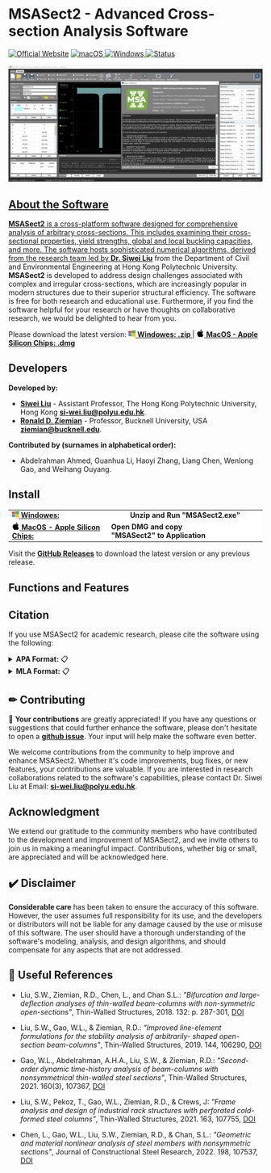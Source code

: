# MSASect2 - Advanced Cross-section Analysis Software 

[![Official Website](http://img.shields.io/badge/Website-www.msasect.com-blue?style=flat&logo=world&logoColor=white)](http://www.MSASect.com)
<a href="https://github.com/zsulsw/MSASect2/releases" target="_blank">
<img alt="macOS" src="https://img.shields.io/badge/-macOS-black?style=flat-square&logo=apple&logoColor=white" />
<a href="https://github.com/zsulsw/MSASect2/releases" target="_blank">
<img alt="Windows" src="https://img.shields.io/badge/-Windows-blue?style=flat-square&logo=windows&logoColor=white" />
![Status](https://img.shields.io/badge/status-beta-orange)

<!--![Stable Version](https://img.shields.io/badge/version-1.0.6-green)-->
<!--![Platform](https://img.shields.io/badge/platform-windows%20%7C%20macos-red)-->

![Screen Shot Gif](/image/Main-Page.gif)

## About the Software
**MSASect2** is a cross-platform software designed for comprehensive analysis of arbitrary cross-sections. This includes examining their cross-sectional properties, yield strengths, global and local buckling capacities, and more. The software hosts sophisticated numerical algorithms, derived from the research team led by [**Dr. Siwei Liu**](https://www.polyu.edu.hk/cee/people/academic-staff/dr-siwei-liu/) from the Department of Civil and Environmental Engineering at Hong Kong Polytechnic University. **MSASect2** is developed to address design challenges associated with complex and irregular cross-sections, which are increasingly popular in modern structures due to their superior structural efficiency. The software is free for both research and educational use. Furthermore, if you find the software helpful for your research or have thoughts on collaborative research, we would be delighted to hear from you.

Please download the latest version:  <td><a href='https://github.com/zsulsw/MSASect2/releases'> <img src='./image/windows.png' style="height:14px; width: 14px" /> <b>Windowes: .zip </b></a> | </td> <td><a href='https://github.com/zsulsw/MSASect2/releases'> <img src='./image/mac.png' style="height:15px; width: 15px" /> <b>MacOS - Apple Silicon Chips: .dmg</b></a></td>

## Developers
**Developed by:**

- [**Siwei Liu**](https://www.polyu.edu.hk/cee/people/academic-staff/dr-siwei-liu/) - Assistant Professor, The Hong Kong Polytechnic University, Hong Kong [**si-wei.liu@polyu.edu.hk**](mailto:si-wei.liu@polyu.edu.hk).
- [**Ronald D. Ziemian**](https://www.aisc.org/contacts/ronald-ziemian/) - Professor, Bucknell University, USA [**ziemian@bucknell.edu**](mailto:ziemian@bucknell.edu).

**Contributed by (surnames in alphabetical order):**

- Abdelrahman Ahmed, Guanhua Li, Haoyi Zhang, Liang Chen, Wenlong Gao, and Weihang Ouyang. 

## Install
<table>
  <tr style="background-color: white;">
    <td><a href='https://github.com/zsulsw/MSASect2/releases'><img src='./image/windows.png' style="height:14px; width: 14px" /> <b>Windowes:</b></a></td>
    <td colspan="2" style="text-align:center"><b>Unzip and Run "MSASect2.exe"</b></td>  
  </tr>
  <tr style="background-color: white;"text-align: center;">
    <td><a href='https://github.com/zsulsw/MSASect2/releases'><img src='./image/mac.png' style="height:15px; width: 15px" /> <b>MacOS - Apple Silicon Chips:</b></a></td>
    <td><b>Open DMG and copy "MSASect2" to Application</b></a></td>
  </tr>
</table>

Visit the **[GitHub Releases](https://github.com/zsulsw/MSASect2/releases)** to download the latest version or any previous release.


## Functions and Features
<!--
<div style="text-align: center;">
  <img src="URL_OF_YOUR_GIF" alt="GIF Example" width="300">
  <p style="margin-top: 10px;">Caption for the GIF</p>
</div>
-->

## Citation

If you use MSASect2 for academic research, please cite the software using the following:

<details>
<summary><strong>APA Format:</strong> 📋</summary>

Liu, S. W., & Ziemian, R. D. (2023). MSASect2 - Matrix Structural Analysis Software for Arbitrary Cross-sections. Retrieved from http://www.msasect.com

</details>

<details>
<summary><strong>MLA Format:</strong> 📋</summary>

Liu, Si-Wei, and Ziemian, Ronald D. "MSASect2 - Matrix Structural Analysis Software for Arbitrary Cross-sections." 2023. Web. <http://www.msasect.com>
</details>


<!-- If you use MSASect2 for academic research, please cite the software using the following:

**APA:**
```
Liu, S. W., & Ziemian, R. D. (2023). MSASect2 - Matrix Structural Analysis Software for Arbitrary Cross-sections. Retrieved from http://www.msasect.com
```
**MLA:**
```
Liu, Si-Wei, and Ziemian, Ronald D. "MSASect2 - Matrix Structural Analysis Software for Arbitrary Cross-sections." 2023. Web. <http://www.msasect.com>.```
```
-->

## ✏  Contributing

📌 **Your contributions** are greatly appreciated! If you have any questions or suggestions that could further enhance the software, please don't hesitate to open a [**github issue**](https://github.com/zsulsw/MSASect2/issues). Your input will help make the software even better.

We welcome contributions from the community to help improve and enhance MSASect2. Whether it's code improvements, bug fixes, or new features, your contributions are valuable. If you are interested in research collaborations related to the software's capabilities, please contact Dr. Siwei Liu at Email: [**si-wei.liu@polyu.edu.hk**](mailto:si-wei.liu@polyu.edu.hk).


## Acknowledgment 

We extend our gratitude to the community members who have contributed to the development and improvement of MSASect2, and we invite others to join us in making a meaningful impact. Contributions, whether big or small, are appreciated and will be acknowledged here.

## ✔️ Disclaimer

**Considerable care** has been taken to ensure the accuracy of this software. However, the user assumes full responsibility for its use, and the developers or distributors will not be liable for any damage caused by the use or misuse of this software. The user should have a thorough understanding of the software's modeling, analysis, and design algorithms, and should compensate for any aspects that are not addressed. 

## 📜  Useful References

- Liu, S.W., Ziemian, R.D., Chen, L., and Chan S.L.:
*"Bifurcation and large-deflection analyses of thin-walled beam-columns with non-symmetric open-sections"*,
Thin-Walled Structures, 2018. 132: p. 287-301,
[DOI](https://doi.org/10.1016/j.tws.2018.07.044)

- Liu, S.W., Gao, W.L., & Ziemian, R.D.:
*"Improved line-element formulations for the stability analysis of arbitrarily- shaped open-section beam-columns"*,
Thin-Walled Structures, 2019. 144, 106290,
[DOI](https://doi.org/10.1016/j.tws.2019.106290)

- Gao, W.L., Abdelrahman, A.H.A., Liu, S.W., & Ziemian, R.D.:
*"Second-order dynamic time-history analysis of beam-columns with nonsymmetrical thin-walled steel sections"*,
Thin-Walled Structures, 2021. 160(3), 107367,
[DOI](https://doi.org/10.1016/j.tws.2020.107367)

- Liu, S.W., Pekoz, T., Gao, W.L., Ziemian, R.D., & Crews, J:
*"Frame analysis and design of industrial rack structures with perforated cold-formed steel columns"*,
Thin-Walled Structures, 2021. 163, 107755,
[DOI](https://doi.org/10.1016/j.tws.2021.107755)

- Chen, L., Gao, W.L., Liu, S.W., Ziemian, R.D., & Chan, S.L.:
*"Geometric and material nonlinear analysis of steel members with nonsymmetric sections"*,
Journal of Constructional Steel Research, 2022. 198, 107537,
[DOI](https://doi.org/10.1016/j.jcsr.2022.107537)

